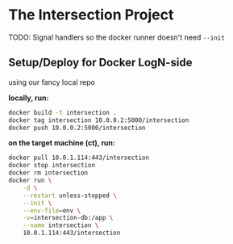 # The Intersection Project

TODO: Signal handlers so the docker runner doesn't need `--init`

## Setup/Deploy for Docker LogN-side

using our fancy local repo

**locally, run:**  
```bash
docker build -t intersection .
docker tag intersection 10.0.0.2:5000/intersection
docker push 10.0.0.2:5000/intersection
```

**on the target machine (ct), run:**  
```bash
docker pull 10.0.1.114:443/intersection
docker stop intersection
docker rm intersection
docker run \
    -d \
    --restart unless-stopped \
    --init \
    --env-file=env \
    -v=intersection-db:/app \
    --name intersection \
    10.0.1.114:443/intersection
```
